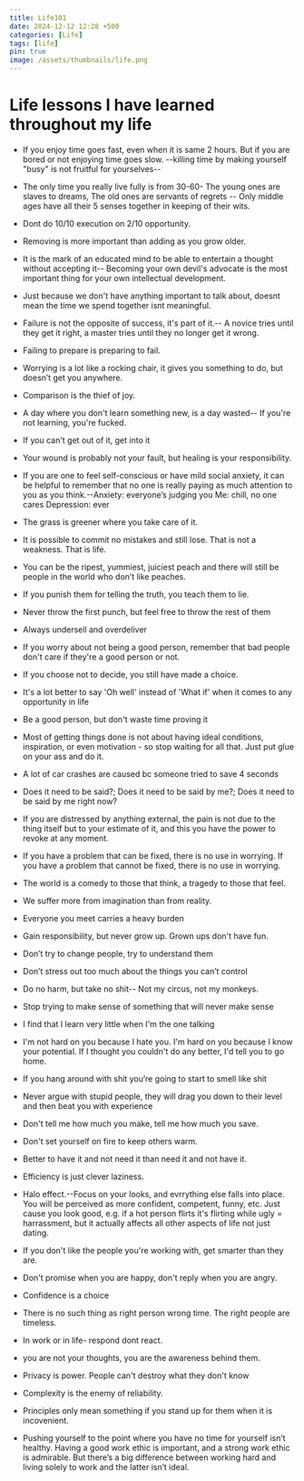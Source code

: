 ```yaml
---
title: Life101
date: 2024-12-12 12:28 +500
categories: [Life]
tags: [life]
pin: true
image: /assets/thumbnails/life.png
---
```


# Life lessons I have learned throughout my life

- If you enjoy time goes fast, even when it is same 2 hours. But if you are bored or not enjoying time goes slow. --killing time by making yourself "busy" is not fruitful for yourselves--

- The only time you really live fully is from 30-60- The young ones are slaves to dreams, The old ones are servants of regrets -- Only middle ages have all their 5 senses together in keeping of their wits.

- Dont do 10/10 execution on 2/10 opportunity.

- Removing is more important than adding as you grow older.

- It is the mark of an educated mind to be able to entertain a thought without accepting it-- Becoming your own devil's advocate is the most important thing for your own intellectual development.

- Just because we don't have anything important to talk about, doesnt mean the time we spend together isnt meaningful.

- Failure is not the opposite of success, it's part of it.-- A novice tries until they get it right, a master tries until they no longer get it wrong.

- Failing to prepare is preparing to fail.

- Worrying is a lot like a rocking chair, it gives you something to do, but doesn’t get you anywhere.

- Comparison is the thief of joy.

- A day where you don't learn something new, is a day wasted-- If you're not learning, you're fucked.

- If you can't get out of it, get into it

- Your wound is probably not your fault, but healing is your responsibility.

- If you are one to feel self-conscious or have mild social anxiety, it can be helpful to remember that no one is really paying as much attention to you as you think.--Anxiety: everyone’s judging you Me: chill, no one cares Depression: ever

- The grass is greener where you take care of it.

- It is possible to commit no mistakes and still lose. That is not a weakness. That is life.

- You can be the ripest, yummiest, juiciest peach and there will still be people in the world who don’t like peaches.

- If you punish them for telling the truth, you teach them to lie.

- Never throw the first punch, but feel free to throw the rest of them

- Always undersell and overdeliver

- If you worry about not being a good person, remember that bad people don't care if they're a good person or not.

- If you choose not to decide, you still have made a choice.

- It's a lot better to say 'Oh well' instead of 'What if' when it comes to any opportunity in life

- Be a good person, but don't waste time proving it

- Most of getting things done is not about having ideal conditions, inspiration, or even motivation - so stop waiting for all that. Just put glue on your ass and do it.

- A lot of car crashes are caused bc someone tried to save 4 seconds

- Does it need to be said?; Does it need to be said by me?; Does it need to be said by me right now?

- If you are distressed by anything external, the pain is not due to the thing itself but to your estimate of it, and this you have the power to revoke at any moment.

- If you have a problem that can be fixed, there is no use in worrying. If you have a problem that cannot be fixed, there is no use in worrying.

- The world is a comedy to those that think, a tragedy to those that feel.

- We suffer more from imagination than from reality.

- Everyone you meet carries a heavy burden

- Gain responsibility, but never grow up. Grown ups don't have fun.

- Don’t try to change people, try to understand them

- Don’t stress out too much about the things you can’t control

- Do no harm, but take no shit-- Not my circus, not my monkeys.

- Stop trying to make sense of something that will never make sense

- I find that I learn very little when I'm the one talking

- I'm not hard on you because I hate you. I'm hard on you because I know your potential. If I thought you couldn't do any better, I'd tell you to go home.

- If you hang around with shit you’re going to start to smell like shit

- Never argue with stupid people, they will drag you down to their level and then beat you with experience

- Don't tell me how much you make, tell me how much you save.

- Don't set yourself on fire to keep others warm.

- Better to have it and not need it than need it and not have it.

- Efficiency is just clever laziness.

- Halo effect.--Focus on your looks, and evrrything else falls into place. You will be perceived as more confident, competent, funny, etc. Just cause you look good, e.g. if a hot person flirts it's flirting while ugly = harrassment, but it actually affects all other aspects of life not just dating.

- If you don't like the people you're working with, get smarter than they are.

- Don't promise when you are happy, don't reply when you are angry.

- Confidence is a choice

- There is no such thing as right person wrong time. The right people are timeless.

- In work or in life- respond dont react.

- you are not your thoughts, you are the awareness behind them.

- Privacy is power. People can't destroy what they don't know

- Complexity is the enemy of reliability.

- Principles only mean something if you stand up for them when it is incovenient.

- Pushing yourself to the point where you have no time for yourself isn’t healthy.
  Having a good work ethic is important, and a strong work ethic is admirable. But there’s a big difference between working hard and living solely to work and the latter isn’t ideal.

